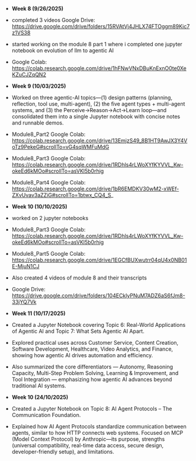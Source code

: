- **Week 8 (9/26/2025)**
- completed 3 videos Google Drive: https://drive.google.com/drive/folders/15RVAtVj4JHLX74FTOggm89Kic7z1VS38
- started working on the module 8 part 1 where i completed one jupyter notebook on evolution of llm to agentic AI
- Google Colab: https://colab.research.google.com/drive/1hFNwVNxDBuKnExnO0te0XeKZuCJZqQN2


- **Week 9 (10/03/2025)**
- Worked on three agentic-AI topics—(1) design patterns (planning, reflection, tool use, multi-agent), (2) the five agent types + multi-agent systems, and (3) the  Perceive→Reason→Act→Learn loop—and consolidated them into a single Jupyter notebook with concise notes and runnable demos.
- Module8_Part2 Google Colab: https://colab.research.google.com/drive/13EmjzS49_8B1HT9AwJX3Y4VoTz9PekeG#scrollTo=vG4sqWMFuMdG
- Module8_Part3 Google Colab: https://colab.research.google.com/drive/1RDhls4rLWoXYfKYVVL_Kw-okeEd6kMOo#scrollTo=asVKl5b0rhig
- Module8_Part4 Google Colab: https://colab.research.google.com/drive/1bR6EMDKV30wM2-xWEf-ZXvUvav3aZZiG#scrollTo=1btwx_CQ4_S_

- **Week 10 (10/10/2025)**
- worked on 2 jupyter notebooks
- Module8_Part3 Google Colab: https://colab.research.google.com/drive/1RDhls4rLWoXYfKYVVL_Kw-okeEd6kMOo#scrollTo=asVKl5b0rhig
- Module8_Part5 Google Colab: https://colab.research.google.com/drive/1EGCfBUXwutrr04qU4x0NB01E-MjuN1CJ
- Also created 4 videos of module 8 and their transcripts
- Google Drive:  https://drive.google.com/drive/folders/104ECklyPNuM7ADZ6aS6fJm8-33jYQ7Vk

- **Week 11 (10/17/2025)**
- Created a Jupyter Notebook covering Topic 6: Real-World Applications of Agentic AI and Topic 7: What Sets Agentic AI Apart.
- Explored practical uses across Customer Service, Content Creation, Software Development, Healthcare, Video Analytics, and Finance, showing how agentic AI drives automation     and efficiency.
- Also summarized the core differentiators — Autonomy, Reasoning Capacity, Multi-Step Problem Solving, Learning & Improvement, and Tool Integration — emphasizing how agentic AI advances beyond traditional AI systems.


- **Week 10 (24/10/2025)**
- Created a Jupyter Notebook on Topic 8: AI Agent Protocols – The Communication Foundation.
- Explained how AI Agent Protocols standardize communication between agents, similar to how HTTP connects web systems. Focused on MCP (Model Context Protocol) by Anthropic—its   purpose, strengths (universal compatibility, real-time data access, secure design, developer-friendly setup), and limitations.
